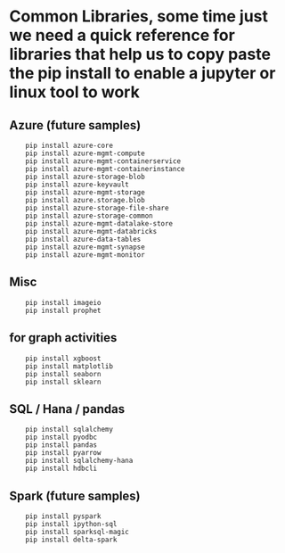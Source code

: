 
# Common Libraries, some time just we need a quick reference for libraries that help us to copy paste the pip install to enable a jupyter or linux tool to work 

## Azure (future samples)
        pip install azure-core
        pip install azure-mgmt-compute
        pip install azure-mgmt-containerservice
        pip install azure-mgmt-containerinstance
        pip install azure-storage-blob
        pip install azure-keyvault
        pip install azure-mgmt-storage
        pip install azure.storage.blob
        pip install azure-storage-file-share
        pip install azure-storage-common
        pip install azure-mgmt-datalake-store
        pip install azure-mgmt-databricks
        pip install azure-data-tables
        pip install azure-mgmt-synapse
        pip install azure-mgmt-monitor


## Misc 
        pip install imageio
        pip install prophet

## for graph activities
        pip install xgboost
        pip install matplotlib
        pip install seaborn
        pip install sklearn

## SQL / Hana / pandas
        pip install sqlalchemy
        pip install pyodbc 
        pip install pandas
        pip install pyarrow
        pip install sqlalchemy-hana
        pip install hdbcli

## Spark (future samples)
        pip install pyspark
        pip install ipython-sql
        pip install sparksql-magic
        pip install delta-spark
